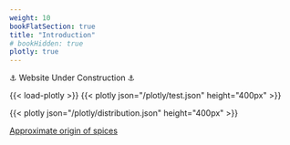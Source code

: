 ```yaml
---
weight: 10
bookFlatSection: true
title: "Introduction"
# bookHidden: true
plotly: true
---
```


⚓ Website Under Construction ⚓

{{< load-plotly >}}
{{< plotly json="/plotly/test.json" height="400px" >}}

{{< plotly json="/plotly/distribution.json" height="400px" >}}

[Approximate origin of spices](../files/distribution.html)


